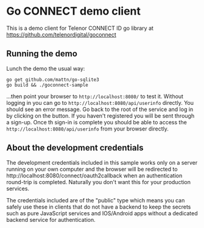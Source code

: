 # Go CONNECT demo client

This is a demo client for Telenor CONNECT ID go library at
 https://github.com/telenordigital/goconnect

## Running the demo
Lunch the demo the usual way:

    go get github.com/mattn/go-sqlite3
    go build && ./goconnect-sample

...then point your browser to `http://localhost:8080/` to test it.
Without logging in you can go to `http://localhost:8080/api/userinfo` directly.
You should see an error message. Go back to the root of the service and
log in by clicking on the button. If you haven't registered you will be sent
through a sign-up. Once th sign-in is complete you should be able to access
the `http://localhost:8080/api/userinfo` from your browser directly.

## About the development credentials
The development credentials included in this sample works only on a server
running on your own computer and the browser will be redirected to
http://localhost:8080/connect/oauth2callback when an authentication round-trip is
completed. Naturally you don't want this for your production services.

The credentials included are of the "public" type which means you can safely
use these in  clients that do not have a backend to keep the secrets such as
pure JavaScript services and IOS/Android apps without a dedicated backend
service for authentication.

